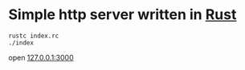 Simple http server written in [Rust](http://www.rust-lang.org/)
========

    rustc index.rc
    ./index

open [127.0.0.1:3000](http://127.0.0.1:3000)
